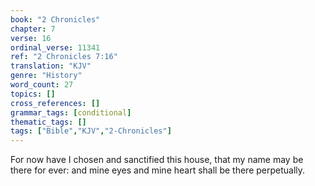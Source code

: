 ```yaml
---
book: "2 Chronicles"
chapter: 7
verse: 16
ordinal_verse: 11341
ref: "2 Chronicles 7:16"
translation: "KJV"
genre: "History"
word_count: 27
topics: []
cross_references: []
grammar_tags: [conditional]
thematic_tags: []
tags: ["Bible","KJV","2-Chronicles"]
---
```

For now have I chosen and sanctified this house, that my name may be there for ever: and mine eyes and mine heart shall be there perpetually.
